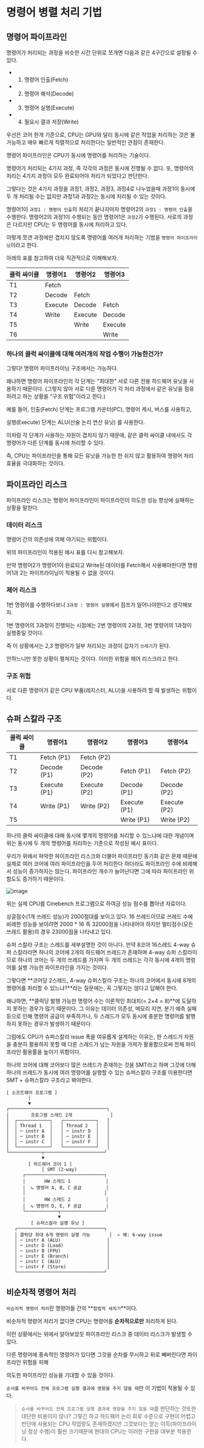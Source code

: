 # 명령어 병렬 처리 기법

## 명령어 파이프라인
명령어가 처리되는 과정을 비슷한 시간 단위로 쪼개면 다음과 같은 4구간으로 설정될 수 있다.
- 1. 명령어 인출(Fetch)
- 2. 명령어 해석(Decode)
- 3. 명령어 실행(Execute)
- 4. 필요시 결과 저장(Write)

우선은 코어 한개 기준으로, CPU는 GPU와 달리 동시에 같은 작업을 처리하는 것은 불가능하고 매우 빠르게 직렬적으로 처리한다는 일반적인 관점이 존재한다.

명령어 파이프라인은 CPU가 동시에 명령어를 처리하는 기술이다.

명령어가 처리되는 4가지 과정, 즉 각각의 과정은 동시에 진행될 수 없다. 또, 명령어의 처리는 4가지 과정이 모두 완료되어야 처리가 되었다고 판단한다.

그렇다는 것은 4가지 과정을 과정1, 과정2, 과정3, 과정4로 나누었을때 과정1이 동시에 두 개 처리될 수는 없지만 과정1과 과정2는 동시에 처리될 수 있는 것이다.

명령어1이 `과정1 : 명령어 인출`의 처리가 끝나자마자 명령어2의 `과정1 : 명령어 인출`을 수행한다. 명령어2의 과정1이 수행되는 동안 명령어1은 `과정2`가 수행된다. 서로의 과정은 다르지만 CPU는 두 명령어를 동시에 처리하고 있다.

이렇게 쪼갠 과정에만 겹치지 않도록 명령어를 여러개 처리하는 기법을 `명령어 파이프라이닝`이라고 한다.

아래의 표를 참고하여 더욱 직관적으로 이해해보자.

| 클럭 싸이클 | 명령어1    | 명령어2    | 명령어3    |
| ------ | ------- | ------- | ------- |
| T1     | Fetch   |         |         |
| T2     | Decode  | Fetch   |         |
| T3     | Execute | Decode  | Fetch   |
| T4     | Write   | Execute | Decode  |
| T5     |         | Write   | Execute |
| T6     |         |         | Write   |

### 하나의 클럭 싸이클에 대해 여러개의 작업 수행이 가능한건가?

그렇다! 명령어 파이프라이닝 구조에서는 가능하다.

왜냐하면 명령어 파이프라인의 각 단계는 "최대한" 서로 다른 전용 하드웨어 유닛을 사용하기 때문이다.
(그렇지 않아 서로 다른 명령어가 각 처리 과정에서 같은 유닛을 점유하려고 하는 상황을 "구조 위험"이라고 한다.)

예를 들어, 인출(Fetch) 단계는 프로그램 카운터(PC), 명령어 캐시, 버스를 사용하고,

실행(Execute) 단계는 ALU(산술 논리 연산 유닛) 를 사용한다.

이처럼 각 단계가 사용하는 자원이 겹치지 않기 때문에,
같은 클럭 싸이클 내에서도 각 명령어가 다른 단계를 동시에 처리할 수 있다.

즉, CPU는 파이프라인을 통해 모든 유닛을 가능한 한 쉬지 않고 활용하여
명령어 처리 효율을 극대화하는 것이다.

## 파이프라인 리스크
파이프라인 리스크는 명령어 파이프라인이 파이프라인이 의도한 성능 향상에 실패하는 상황을 말한다.

### 데이터 리스크
명령어 간의 의존성에 의해 야기되는 위험이다.

위의 파이프라인이 적용된 예시 표를 다시 참고해보자.

만약 명령어2가 명령어1이 완료되고 Write된 데이터를 Fetch해서 사용해야한다면 명령어1과 2는 파이프라이닝이 적용될 수 없을 것이다.

### 제어 리스크
1번 명령어를 수행하다보니 `3과정 : 명령어 실행`에서 점프가 일어나야한다고 생각해보자.

1번 명령어의 3과정이 진행되는 시점에는 2번 명령어의 2과정, 3번 명령어의 1과정이 실행중일 것이다.

즉 이 상황에서는 2,3 명령어가 일부 처리되는 과정이 갑자기 `쓰레기`가 된다.

안하느니만 못한 상황이 펼쳐지는 것이다. 이러한 위험을 제어 리스크라고 한다.

### 구조 위험
서로 다른 명령어가 같은 CPU 부품(레지스터, ALU)을 사용하려 할 때 발생하는 위험이다.

## 슈퍼 스칼라 구조
| 클럭 싸이클 | 명령어1         | 명령어2         | 명령어3         | 명령어4         |
| ------ | ------------ | ------------ | ------------ | ------------ |
| T1     | Fetch (P1)   | Fetch (P2)   |              |              |
| T2     | Decode (P1)  | Decode (P2)  | Fetch (P1)   | Fetch (P2)   |
| T3     | Execute (P1) | Execute (P2) | Decode (P1)  | Decode (P2)  |
| T4     | Write (P1)   | Write (P2)   | Execute (P1) | Execute (P2) |
| T5     |              |              | Write (P1)   | Write (P2)   |

하나의 클럭 싸이클에 대해 동시에 몇개의 명령어를 처리할 수 있느냐에 대한 개념이며 위는 동시에 두 개의 명령어를 처리하는 기준으로 작성된 예시 표이다.

우리가 위에서 파악한 파이프라인 리스크와 더불어 파이프라인 동기화 같은 문제 때문에 실제로 여러 코어에 여러 파이프라인을 두어 처리한다 하더라도 파이프라인 수에 비례해서 성능이 증가하지는 않는다. 파이프라인 개수가 늘어난다면 그에 따라 파이프라인 위험도도 증가하기 때문이다.

![image](https://github.com/user-attachments/assets/2c65ef5c-7550-4d08-b354-fa33a734e483)

위는 실제 CPU를 Cinebench 프로그램으로 하여금 성능 점수를 뽑아낸 자료이다.

싱글점수(1개 쓰레드 성능)가 2000점대를 보이고 있다. 16 쓰레드이므로 쓰레드 수에 비례한 성능을 보이려면 2000 * 16 즉 32000점을 나타내어야 하지만 멀티점수(모든 쓰레드 활용)의 경우 23000점을 나타내고 있다.

슈퍼 스칼라 구조는 스레드를 세부설명한 것이 아니다. 만약 8코어 16스레드 4-way 슈퍼 스칼라라면 하나의 코어에 2개의 하드웨어 쓰레드가 존재하며 4-way 슈퍼 스칼라이므로 하나의 코어는 두 개의 쓰레드를 가지며 두 개의 쓰레드는 각각 동시에 4개의 명령어를 실행 가능한 파이프라인을 가지는 것이다.

그렇다면 **코어당 2스레드, 4-way 슈퍼스칼라 구조는 하나의 코어에서 동시에 8개의 명령어를 처리할 수 있느냐?**라는 질문에는,
꼭 그렇지는 않다고 답해야 한다.

왜냐하면, **클럭당 발행 가능한 명령어 수는 이론적인 최대치(= 2×4 = 8)**에 도달하지 못하는 경우가 많기 때문이다.
그 이유는 데이터 의존성, 메모리 지연, 분기 예측 실패 등으로 인해 명령어 공급이 부족하거나,
두 스레드가 모두 동시에 충분한 명령어를 발행하지 못하는 경우가 발생하기 때문이다.

그럼에도 CPU가 슈퍼스칼라 issue 폭을 여유롭게 설계하는 이유는,
한 스레드가 자원을 충분히 활용하지 못할 때 다른 스레드가 남는 자원을 가져가 활용함으로써
전체 파이프라인 활용률을 높이기 위함이다.

하나의 코어에 대해 코어보다 많은 쓰레드가 존재하는 것을 SMT라고 하며 그것에 더해 하나의 쓰레드가 동시에 여러 명령어를 실행할 수 있는 슈퍼스칼라 구조를 이용한다면 SMT + 슈퍼스칼라 구조라고 봐야한다.


```
[ 소프트웨어 프로그램 ]
        │
        ▼
┌────────────────────────────────────┐
│        프로그램 스레드 2개              │
│  ┌────────────┐   ┌────────────┐   │
│  │ Thread 1   │   │ Thread 2   │   │
│  │ ─ instr A  │   │ ─ instr D  │   │
│  │ ─ instr B  │   │ ─ instr E  │   │
│  │ ─ instr C  │   │ ─ instr F  │   │
│  └────────────┘   └────────────┘   │
└────────────┬──────────────────────┘
             ▼
        [ 하드웨어 코어 1 ]
             │ SMT (2-way)
      ┌─────────────────────────────┐
      │       HW 스레드 1             │
      │  ↳ 명령어 A, B, C 공급         │
      │                             │
      │       HW 스레드 2             │
      │  ↳ 명령어 D, E, F 공급         │
      └────────────┬────────────────┘
                   ▼
         [ 슈퍼스칼라 실행 유닛 ]
   ┌────────────────────────────────┐
   │ 클럭당 최대 6개 명령어 실행 가능       │  ← 예: 6-way issue
   │ ─ instr A (ALU)                 │
   │ ─ instr D (Load)                │
   │ ─ instr B (FPU)                 │
   │ ─ instr E (Branch)              │
   │ ─ instr C (ALU)                 │
   │ ─ instr F (Store)               │
   └────────────────────────────────┘
```

## 비순차적 명령어 처리
`비순차적 명령어 처리`란 명령어들 간의 **`합법적 새치기`**이다.

비순차적 명령어 처리가 없다면 CPU는 명령어를 **순차적으로만** 처리하게 된다.

이런 상황에서는 위에서 알아보았듯 파이프라인 리스크 중 데이터 리스크가 발생할 수 있다.

다른 명령어에 종속적인 명령어가 있다면 그것을 순차를 무시하고 뒤로 빼버린다면 파이프라인 위험을 피해 

의도한 파이프라인 성능을 기대할 수 있을 것이다.

`순서를 바꾸어도 전체 프로그램 실행 결과에 영향을 주지 않을 때`만 이 기법이 적용될 수 있다.

> `순서를 바꾸어도 전체 프로그램 실행 결과에 영향을 주지 않을 때`를 판단하는 것또한 대단한 비용이지 않나?
> 그렇긴 하고 하드웨어 논리 회로 수준으로 구현이 어렵고 판단에 사용되는 CPU 작업량도 존재하겠지만 
> 그것보다는 얻는 이득(파이프라이닝 정상 수행)이 훨씬 크기때문에 현대의 CPU는 이러한 구현을 대부분 적용한다.

